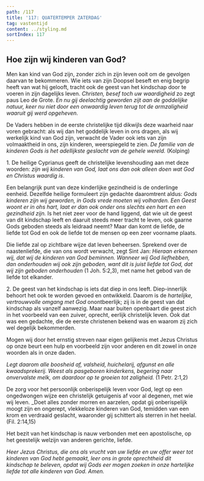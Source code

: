 ```yaml
---
path: /117
title: '117: QUATERTEMPER ZATERDAG'
tag: vastentijd
content: ../styling.md
sortIndex: 117
---
```


## Hoe zijn wij kinderen van God?

Men kan kind van God zijn, zonder zich in zijn leven ooit om de gevolgen daarvan te bekommeren. Wie iets van zijn Doopsel beseft en enig begrip heeft van wat hij gelooft, tracht ook de geest van het kindschap door te voeren in zijn dagelijks leven. _Christen, besef toch uw waardigheid_ zo zegt paus Leo de Grote. _En nu gij deelachtig geworden zijt aan de goddelijke natuur, keer nu niet door een onwaardig leven terug tot de armzaligheid waaruit gij werd opgeheven._

De Vaders hebben in de eerste christelijke tijd dikwijls deze waarheid naar voren gebracht: als wij dan het goddelijk leven in ons dragen, als wij werkelijk kind van God zijn, verwacht de Vader ook iets van zijn volmaaktheid in ons, zijn kinderen, weerspiegeld te zien. _De familie van de kinderen Gods is het adellijkste geslacht van de gehele wereld._ (Kolping)

1\. De heilige Cyprianus geeft de christelijke levenshouding aan met deze woorden: _zijn wij kinderen van God, laat ons dan ook alleen doen wat God en Christus waardig is_.

Een belangrijk punt van deze kinderlijke gezindheid is de onderlinge eenheid. Dezelfde heilige formuleert zijn gedachte daaromtrent aldus: _Gods kinderen zijn wij geworden, in Gods vrede moeten wij volharden. Een Geest woont er in ohs hart, laat er dan ook onder ons slechts een hart en een gezindheid zijn._ Is het niet zeer voor de hand liggend, dat wie uit de geest van dit kindschap leeft en daaruit steeds meer tracht te leven, ook gaarne Gods geboden steeds als leidraad neemt? Maar dan komt de liefde, de liefde tot God en ook de liefde tot de mensen op een zeer voorname plaats.

Die liefde zal op zichtbare wijze dat leven beheersen.
Sprekend over de naastenliefde, die van ons wordt verwacht, zegt Sint Jan: _Hieraan erkennen wij, dat wij de kinderen van God beminnen. Wanneer wij God liefhebben, dan onderhouden wij ook zijn geboden, want dit is juist liefde tot God, dat wij zijn geboden onderhouden_ (1 Joh. 5:2,3), met name het gebod van de liefde tot elkander.

2\. De geest van het kindschap is iets dat diep in ons leeft. Diep-innerlijk behoort het ook te worden gevoed en ontwikkeld. Daarom is de _hartelijke, vertrouwvolle omgang met God_ onontbeerlijk; zij is in de geest van dat kindschap als vanzelf aanwezig. Maar naar buiten openbaart die geest zich in het voorbeeld van een zuiver, oprecht, eerlijk christelijk leven. Ook dat was een gedachte, die de eerste christenen bekend was en waarom zij zich wel degelijk bekommerden.

Mogen wij door het ernstig streven naar eigen gelijkenis met Jezus Christus op onze beurt een hulp en voorbeeld zijn voor anderen en dit zowel in onze woorden als in onze daden.

_Legt daarom alle boosheid af, valsheid, huichelarij, afgunst en alle kwaadsprekerij. Weest als pasgeboren kinderkens, begering naar onvervalste melk, om daardoor op te groeien tot zaligheid._ (1 Petr. 2:1,2)

De zorg voor het persoonlijk onberispelijk leven voor God, legt op een ongedwongen wijze een christelijk getuigenis af voor al degenen, met wie wij leven. _Doet alles zonder morren en aarzelen, opdat gij onberispelijk moogt zijn en ongerept, vlekkeloze kinderen van God, temidden van een krom en verdraaid geslacht, waaronder gij schittert als sterren in het heelal. (Fil. 2:14,15)

Het bezit van het kindschap is nauw verbonden met een apostolische, op het geestelijk welzijn van anderen gerichte, liefde.

_Heer Jezus Christus, die ons als vrucht van uw liefde en uw offer weer tot kinderen van God hebt gemaakt, leer ons in grote oprechtheid dit kindschap te beleven, opdat wij Gods eer mogen zoeken in onze hartelijke liefde tot alle kinderen van God. Amen._
